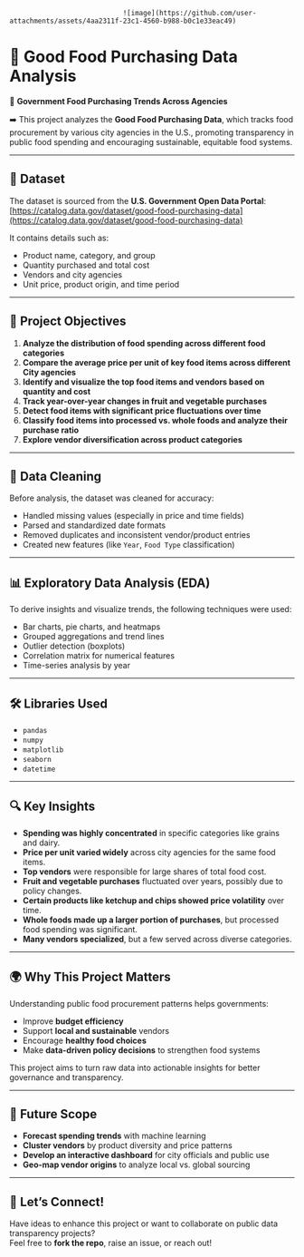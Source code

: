                                 ![image](https://github.com/user-attachments/assets/4aa2311f-23c1-4560-b988-b0c1e33eac49)
# 🥕 Good Food Purchasing Data Analysis

📌 **Government Food Purchasing Trends Across Agencies**

➡️ This project analyzes the **Good Food Purchasing Data**, which tracks food procurement by various city agencies in the U.S., promoting transparency in public food spending and encouraging sustainable, equitable food systems.

---

## 📁 Dataset

The dataset is sourced from the **U.S. Government Open Data Portal**:  
[https://catalog.data.gov/dataset/good-food-purchasing-data](https://catalog.data.gov/dataset/good-food-purchasing-data)

It contains details such as:
- Product name, category, and group  
- Quantity purchased and total cost  
- Vendors and city agencies  
- Unit price, product origin, and time period

---

## 🎯 Project Objectives

1. **Analyze the distribution of food spending across different food categories**  
2. **Compare the average price per unit of key food items across different City agencies**  
3. **Identify and visualize the top food items and vendors based on quantity and cost**  
4. **Track year-over-year changes in fruit and vegetable purchases**  
5. **Detect food items with significant price fluctuations over time**  
6. **Classify food items into processed vs. whole foods and analyze their purchase ratio**  
7. **Explore vendor diversification across product categories**

---

## 🧼 Data Cleaning

Before analysis, the dataset was cleaned for accuracy:
- Handled missing values (especially in price and time fields)
- Parsed and standardized date formats
- Removed duplicates and inconsistent vendor/product entries
- Created new features (like `Year`, `Food Type` classification)

---

## 📊 Exploratory Data Analysis (EDA)

To derive insights and visualize trends, the following techniques were used:
- Bar charts, pie charts, and heatmaps
- Grouped aggregations and trend lines
- Outlier detection (boxplots)
- Correlation matrix for numerical features
- Time-series analysis by year

---

## 🛠️ Libraries Used

- `pandas`  
- `numpy`  
- `matplotlib`  
- `seaborn`  
- `datetime`

---

## 🔍 Key Insights

- **Spending was highly concentrated** in specific categories like grains and dairy.
- **Price per unit varied widely** across city agencies for the same food items.
- **Top vendors** were responsible for large shares of total food cost.
- **Fruit and vegetable purchases** fluctuated over years, possibly due to policy changes.
- **Certain products like ketchup and chips showed price volatility** over time.
- **Whole foods made up a larger portion of purchases**, but processed food spending was significant.
- **Many vendors specialized**, but a few served across diverse categories.

---

## 🌍 Why This Project Matters

Understanding public food procurement patterns helps governments:
- Improve **budget efficiency**  
- Support **local and sustainable** vendors  
- Encourage **healthy food choices**  
- Make **data-driven policy decisions** to strengthen food systems

This project aims to turn raw data into actionable insights for better governance and transparency.

---

## 🔭 Future Scope

- **Forecast spending trends** with machine learning  
- **Cluster vendors** by product diversity and price patterns  
- **Develop an interactive dashboard** for city officials and public use  
- **Geo-map vendor origins** to analyze local vs. global sourcing  

---

## 🤝 Let’s Connect!

Have ideas to enhance this project or want to collaborate on public data transparency projects?  
Feel free to **fork the repo**, raise an issue, or reach out!

